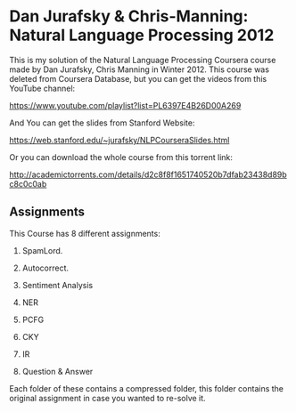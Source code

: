 # Dan Jurafsky & Chris-Manning: Natural Language Processing 2012
This is my solution of the Natural Language Processing Coursera course made by Dan Jurafsky, Chris Manning in Winter 2012. 
This course was deleted from Coursera Database, but you can get the videos from this YouTube channel:

https://www.youtube.com/playlist?list=PL6397E4B26D00A269

And You can get the slides from Stanford Website:

https://web.stanford.edu/~jurafsky/NLPCourseraSlides.html

Or you can download the whole course from this torrent link:

http://academictorrents.com/details/d2c8f8f1651740520b7dfab23438d89bc8c0c0ab



## Assignments

This Course has 8 different assignments:

1. 
   SpamLord.

2. Autocorrect.
3. Sentiment Analysis
4. NER
5. PCFG
6. CKY
7. IR
8. Question & Answer

Each folder of these contains a compressed folder, this folder contains the original assignment in case you wanted to re-solve it.